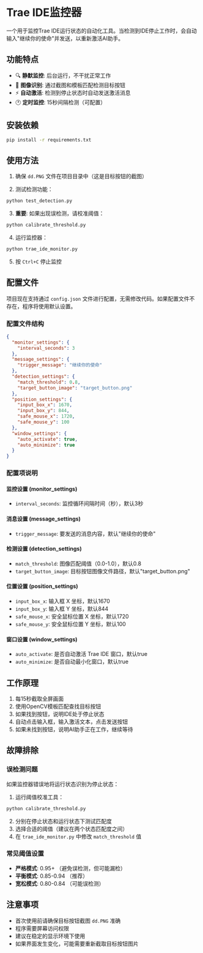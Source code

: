 # Trae IDE监控器

一个用于监控Trae IDE运行状态的自动化工具。当检测到IDE停止工作时，会自动输入"继续你的使命"并发送，以重新激活AI助手。

## 功能特点

- 🔍 **静默监控**: 后台运行，不干扰正常工作
- 🎯 **图像识别**: 通过截图和模板匹配检测目标按钮
- ⚡ **自动激活**: 检测到停止状态时自动发送激活消息
- 🕐 **定时监控**: 15秒间隔检测（可配置）

## 安装依赖

```bash
pip install -r requirements.txt
```

## 使用方法

1. 确保 `dd.PNG` 文件在项目目录中（这是目标按钮的截图）

2. 测试检测功能：
```bash
python test_detection.py
```

3. **重要**: 如果出现误检测，请校准阈值：
```bash
python calibrate_threshold.py
```

4. 运行监控器：
```bash
python trae_ide_monitor.py
```

5. 按 `Ctrl+C` 停止监控

## 配置文件

项目现在支持通过 `config.json` 文件进行配置，无需修改代码。如果配置文件不存在，程序将使用默认设置。

### 配置文件结构

```json
{
  "monitor_settings": {
    "interval_seconds": 3
  },
  "message_settings": {
    "trigger_message": "继续你的使命"
  },
  "detection_settings": {
    "match_threshold": 0.8,
    "target_button_image": "target_button.png"
  },
  "position_settings": {
    "input_box_x": 1670,
    "input_box_y": 844,
    "safe_mouse_x": 1720,
    "safe_mouse_y": 100
  },
  "window_settings": {
    "auto_activate": true,
    "auto_minimize": true
  }
}
```

### 配置项说明

#### 监控设置 (monitor_settings)
- `interval_seconds`: 监控循环间隔时间（秒），默认3秒

#### 消息设置 (message_settings)
- `trigger_message`: 要发送的消息内容，默认"继续你的使命"

#### 检测设置 (detection_settings)
- `match_threshold`: 图像匹配阈值（0.0-1.0），默认0.8
- `target_button_image`: 目标按钮图像文件路径，默认"target_button.png"

#### 位置设置 (position_settings)
- `input_box_x`: 输入框 X 坐标，默认1670
- `input_box_y`: 输入框 Y 坐标，默认844
- `safe_mouse_x`: 安全鼠标位置 X 坐标，默认1720
- `safe_mouse_y`: 安全鼠标位置 Y 坐标，默认100

#### 窗口设置 (window_settings)
- `auto_activate`: 是否自动激活 Trae IDE 窗口，默认true
- `auto_minimize`: 是否自动最小化窗口，默认true

## 工作原理

1. 每15秒截取全屏画面
2. 使用OpenCV模板匹配查找目标按钮
3. 如果找到按钮，说明IDE处于停止状态
4. 自动点击输入框，输入激活文本，点击发送按钮
5. 如果未找到按钮，说明AI助手正在工作，继续等待

## 故障排除

### 误检测问题
如果监控器错误地将运行状态识别为停止状态：

1. 运行阈值校准工具：
```bash
python calibrate_threshold.py
```

2. 分别在停止状态和运行状态下测试匹配度
3. 选择合适的阈值（建议在两个状态匹配度之间）
4. 在 `trae_ide_monitor.py` 中修改 `match_threshold` 值

### 常见阈值设置
- **严格模式**: 0.95+ （避免误检测，但可能漏检）
- **平衡模式**: 0.85-0.94 （推荐）
- **宽松模式**: 0.80-0.84 （可能误检测）

## 注意事项

- 首次使用前请确保目标按钮截图 `dd.PNG` 准确
- 程序需要屏幕访问权限
- 建议在稳定的显示环境下使用
- 如果界面发生变化，可能需要重新截取目标按钮图片